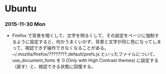 # Ubuntu

### 2015-11-30 Mon

- Firefox で背景を暗くして、文字を明るくして、その設定をページに強制するように設定すると、何かうまくいかず、背景と文字が同じ色になってしまって、視認できず操作できなくなることがある。~/.mozilla/firefox/????????.default/prefs.js といったファイルについて、use_document_fonts を 0 (Only with High Contrast themes) に設定する（戻す）と、視認できる状態に回復する。

